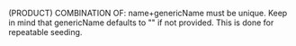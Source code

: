 (PRODUCT) COMBINATION OF: name+genericName must be unique. Keep in mind that genericName defaults to "" if not provided. This is done for repeatable seeding.
